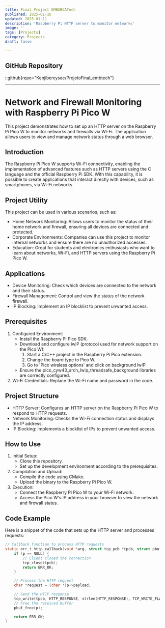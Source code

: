 ```yaml
---
title: Final Project EMBARCATech
published: 2025-01-10
updated: 2025-01-11
description: 'Raspberry Pi HTTP server to monitor networks'
image: ''
tags: [Projects]
category: Projects
draft: false

---
```


## GitHub Repository 
::github{repo="Kenjibercysec/ProjetoFinal_embtech"}

--- 

# Network and Firewall Monitoring with Raspberry Pi Pico W

This project demonstrates how to set up an HTTP server on the Raspberry Pi Pico W to monitor networks and firewalls via Wi-Fi. The application allows users to view and manage network status through a web browser.

## Introduction

The Raspberry Pi Pico W supports Wi-Fi connectivity, enabling the implementation of advanced features such as HTTP servers using the C language and the official Raspberry Pi SDK. With this capability, it is possible to create applications that interact directly with devices, such as smartphones, via Wi-Fi networks.

## Project Utility

This project can be used in various scenarios, such as:
- Home Network Monitoring: Allows users to monitor the status of their home network and firewall, ensuring all devices are connected and protected.
- Corporate Environments: Companies can use this project to monitor internal networks and ensure there are no unauthorized accesses.
- Education: Great for students and electronics enthusiasts who want to learn about networks, Wi-Fi, and HTTP servers using the Raspberry Pi Pico W.

## Applications

- Device Monitoring: Check which devices are connected to the network and their status.
- Firewall Management: Control and view the status of the network firewall.
- IP Blocking: Implement an IP blocklist to prevent unwanted access.

## Prerequisites

1. Configured Environment:
   - Install the Raspberry Pi Pico SDK.
   - Download and configure lwIP (protocol used for network support on the Pico W):
     1. Start a C/C++ project in the Raspberry Pi Pico extension.
     2. Change the board type to Pico W.
     3. Go to 'Pico wireless options' and click on background lwIP.
   - Ensure the pico_cyw43_arch_lwip_threadsafe_background libraries are correctly configured.
2. Wi-Fi Credentials: Replace the Wi-Fi name and password in the code.

## Project Structure

- HTTP Server: Configures an HTTP server on the Raspberry Pi Pico W to respond to HTTP requests.
- Network Monitoring: Checks the Wi-Fi connection status and displays the IP address.
- IP Blocking: Implements a blocklist of IPs to prevent unwanted access.

## How to Use

1. Initial Setup:
   - Clone this repository.
   - Set up the development environment according to the prerequisites.
2. Compilation and Upload:
   - Compile the code using CMake.
   - Upload the binary to the Raspberry Pi Pico W.
3. Execution:
   - Connect the Raspberry Pi Pico W to your Wi-Fi network.
   - Access the Pico W's IP address in your browser to view the network and firewall status.

## Code Example

Here is a snippet of the code that sets up the HTTP server and processes requests:

```c
// Callback function to process HTTP requests
static err_t http_callback(void *arg, struct tcp_pcb *tpcb, struct pbuf *p, err_t err) {
    if (p == NULL) {
        // Client closed the connection
        tcp_close(tpcb);
        return ERR_OK;
    }

    // Process the HTTP request
    char *request = (char *)p->payload;

    // Send the HTTP response
    tcp_write(tpcb, HTTP_RESPONSE, strlen(HTTP_RESPONSE), TCP_WRITE_FLAG_COPY);
    // Free the received buffer
    pbuf_free(p);

    return ERR_OK;
}